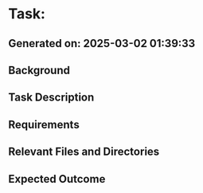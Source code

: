 # Task: 

## Generated on: 2025-03-02 01:39:33

## Background


## Task Description


## Requirements


## Relevant Files and Directories


## Expected Outcome

